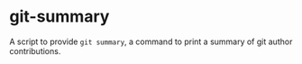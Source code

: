 # git-summary
A script to provide `git summary`, a command to print a summary of git author
contributions.
